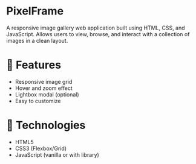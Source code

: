 # PixelFrame
A responsive image gallery web application built using HTML, CSS, and JavaScript. Allows users to view, browse, and interact with a collection of images in a clean layout.

# 🚀 Features
- Responsive image grid
- Hover and zoom effect
- Lightbox modal (optional)
- Easy to customize

# 📂 Technologies
- HTML5
- CSS3 (Flexbox/Grid)
- JavaScript (vanilla or with library)
